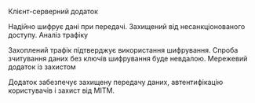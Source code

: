 Клієнт-серверний додаток

Надійно шифрує дані при передачі.
Захищений від несанкціонованого доступу.
Аналіз трафіку

Захоплений трафік підтверджує використання шифрування.
Спроба зчитування даних без ключів шифрування буде невдалою.
Мережевий додаток із захистом

Додаток забезпечує захищену передачу даних, автентифікацію користувачів і захист від MITM.
